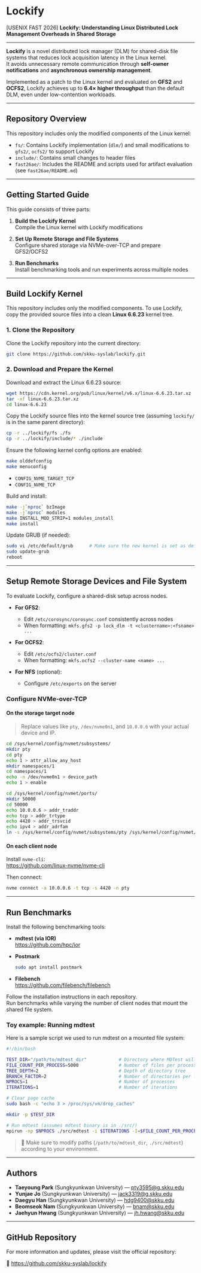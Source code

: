 # Lockify  
[USENIX FAST 2026] **Lockify: Understanding Linux Distributed Lock Management Overheads in Shared Storage**

---

**Lockify** is a novel distributed lock manager (DLM) for shared-disk file systems that reduces lock acquisition latency in the Linux kernel.  
It avoids unnecessary remote communication through **self-owner notifications** and **asynchronous ownership management**.

Implemented as a patch to the Linux kernel and evaluated on **GFS2** and **OCFS2**, Lockify achieves up to **6.4× higher throughput** than the default DLM, even under low-contention workloads.

---

## Repository Overview

This repository includes only the modified components of the Linux kernel:

- `fs/`: Contains Lockify implementation (`dlm/`) and small modifications to `gfs2/`, `ocfs2/` to support Lockify
- `include/`: Contains small changes to header files
- `fast26ae/`: Includes the README and scripts used for artifact evaluation (see `fast26ae/README.md`)

---

## Getting Started Guide

This guide consists of three parts:

1. **Build the Lockify Kernel**  
   Compile the Linux kernel with Lockify modifications

2. **Set Up Remote Storage and File Systems**  
   Configure shared storage via NVMe-over-TCP and prepare GFS2/OCFS2

3. **Run Benchmarks**  
   Install benchmarking tools and run experiments across multiple nodes

---

## Build Lockify Kernel

This repository includes only the modified components. To use Lockify, copy the provided source files into a clean **Linux 6.6.23** kernel tree.

### 1. Clone the Repository

Clone the Lockify repository into the current directory:

```bash
git clone https://github.com/skku-syslab/lockify.git
```

### 2. Download and Prepare the Kernel

Download and extract the Linux 6.6.23 source:

```bash
wget https://cdn.kernel.org/pub/linux/kernel/v6.x/linux-6.6.23.tar.xz
tar -xf linux-6.6.23.tar.xz
cd linux-6.6.23
```

Copy the Lockify source files into the kernel source tree (assuming `lockify/` is in the same parent directory):

```bash
cp -r ../lockify/fs ./fs
cp -r ../lockify/include/* ./include
```

Ensure the following kernel config options are enabled:

```bash
make olddefconfig
make menuconfig
```

- `CONFIG_NVME_TARGET_TCP`
- `CONFIG_NVME_TCP`

Build and install:

```bash
make -j`nproc` bzImage
make -j`nproc` modules
make INSTALL_MOD_STRIP=1 modules_install
make install
```

Update GRUB (if needed):

```bash
sudo vi /etc/default/grub      # Make sure the new kernel is set as default
sudo update-grub
reboot
```

---

## Setup Remote Storage Devices and File System

To evaluate Lockify, configure a shared-disk setup across nodes.

- **For GFS2**:  
  - Edit `/etc/corosync/corosync.conf` consistently across nodes  
  - When formatting: `mkfs.gfs2 -p lock_dlm -t <clustername>:<fsname> ...`

- **For OCFS2**:  
  - Edit `/etc/ocfs2/cluster.conf`  
  - When formatting: `mkfs.ocfs2 --cluster-name <name> ...`

- **For NFS** (optional):  
  - Configure `/etc/exports` on the server

### Configure NVMe-over-TCP

#### On the storage target node

> Replace values like `pty`, `/dev/nvme0n1`, and `10.0.0.6` with your actual device and IP.

```bash
cd /sys/kernel/config/nvmet/subsystems/
mkdir pty
cd pty
echo 1 > attr_allow_any_host
mkdir namespaces/1
cd namespaces/1
echo -n /dev/nvme0n1 > device_path
echo 1 > enable

cd /sys/kernel/config/nvmet/ports/
mkdir 50000
cd 50000
echo 10.0.0.6 > addr_traddr
echo tcp > addr_trtype
echo 4420 > addr_trsvcid
echo ipv4 > addr_adrfam
ln -s /sys/kernel/config/nvmet/subsystems/pty /sys/kernel/config/nvmet/ports/50000/subsystems/pty
```

#### On each client node

Install `nvme-cli`:  
https://github.com/linux-nvme/nvme-cli

Then connect:

```bash
nvme connect -a 10.0.0.6 -t tcp -s 4420 -n pty
```

---

## Run Benchmarks

Install the following benchmarking tools:

- **mdtest (via IOR)**  
  https://github.com/hpc/ior

- **Postmark**  
  ```bash
  sudo apt install postmark
  ```

- **Filebench**  
  https://github.com/filebench/filebench

Follow the installation instructions in each repository.  
Run benchmarks while varying the number of client nodes that mount the shared file system.

### Toy example: Running mdtest

Here is a sample script we used to run mdtest on a mounted file system:

```bash
#!/bin/bash

TEST_DIR="/path/to/mdtest_dir"            # Directory where MDTest will perform operations
FILE_COUNT_PER_PROCESS=5000               # Number of files per process
TREE_DEPTH=2                              # Depth of directory tree
BRANCH_FACTOR=2                           # Number of directories per level
NPROCS=1                                  # Number of processes
ITERATIONS=1                              # Number of iterations

# Clear page cache
sudo bash -c "echo 3 > /proc/sys/vm/drop_caches"

mkdir -p $TEST_DIR

# Run mdtest (assumes mdtest binary is in ./src/)
mpirun -np $NPROCS ./src/mdtest -i $ITERATIONS -I=$FILE_COUNT_PER_PROCESS -z $TREE_DEPTH -b $BRANCH_FACTOR -d $TEST_DIR -C
```

> 📌 Make sure to modify paths (`/path/to/mdtest_dir`, `./src/mdtest`) according to your environment.
---

## Authors

- **Taeyoung Park** (Sungkyunkwan University) — <pty3595@g.skku.edu>  
- **Yunjae Jo** (Sungkyunkwan University) — <jack3319@g.skku.edu>  
- **Daegyu Han** (Sungkyunkwan University) — <hdg9400@skku.edu>  
- **Beomseok Nam** (Sungkyunkwan University) — <bnam@skku.edu>  
- **Jaehyun Hwang** (Sungkyunkwan University) — <jh.hwang@skku.edu>

---

## GitHub Repository

For more information and updates, please visit the official repository:

🔗 https://github.com/skku-syslab/lockify
